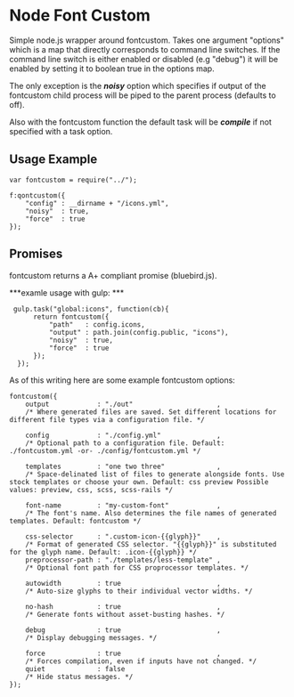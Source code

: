 # Node Font Custom
Simple node.js wrapper around fontcustom. Takes one argument "options" which is a map that directly corresponds to command line switches. If the command line switch is either enabled or disabled (e.g "debug") it will be enabled by setting it to boolean true in the options map.

The only exception is the ***noisy*** option which specifies if output of the fontcustom child process will be piped to the parent process (defaults to off).

Also with the fontcustom function the default task will be ***compile*** if not specified with a task option. 

## Usage Example

    var fontcustom = require("../");

    f:qontcustom({
        "config" : __dirname + "/icons.yml",
        "noisy"  : true,
        "force"  : true
    });


## Promises
fontcustom returns a A+ compliant promise (bluebird.js).

***examle usage with gulp: ***

     gulp.task("global:icons", function(cb){
          return fontcustom({
              "path"   : config.icons,
              "output" : path.join(config.public, "icons"),
              "noisy"  : true,
              "force"  : true
          });
      });


As of this writing here are some example fontcustom options:

    fontcustom({
        output            : "./out"                     , 
        /* Where generated files are saved. Set different locations for different file types via a configuration file. */
        
        config            : "./config.yml"              , 
        /* Optional path to a configuration file. Default: ./fontcustom.yml -or- ./config/fontcustom.yml */
        
        templates         : "one two three"             , 
        /* Space-delinated list of files to generate alongside fonts. Use stock templates or choose your own. Default: css preview Possible values: preview, css, scss, scss-rails */
        
        font-name         : "my-custom-font"            , 
        /* The font's name. Also determines the file names of generated templates. Default: fontcustom */
        
        css-selector      : ".custom-icon-{{glyph}}"    , 
        /* Format of generated CSS selector. "{{glyph}}" is substituted for the glyph name. Default: .icon-{{glyph}} */
        preprocessor-path : "./templates/less-template" , 
        /* Optional font path for CSS proprocessor templates. */
        
        autowidth         : true                        , 
        /* Auto-size glyphs to their individual vector widths. */
        
        no-hash           : true                        , 
        /* Generate fonts without asset-busting hashes. */
        
        debug             : true                        , 
        /* Display debugging messages. */
        
        force             : true                        , 
        /* Forces compilation, even if inputs have not changed. */
        quiet             : false                         
        /* Hide status messages. */
    });


